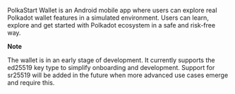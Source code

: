 PolkaStart Wallet is an Android mobile app where users can explore real Polkadot wallet features in a simulated environment. Users can learn, explore and get started with Polkadot ecosystem in a safe and risk-free way.

**Note**

The wallet is in an early stage of development. It currently supports the ed25519 key type to simplify onboarding and development. Support for sr25519 will be added in the future when more advanced use cases emerge and require this.
